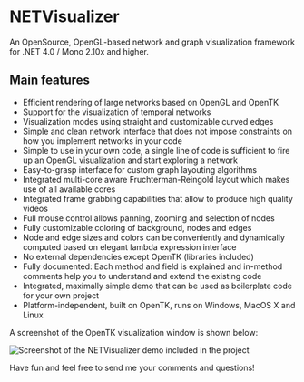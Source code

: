 NETVisualizer
===

An OpenSource, OpenGL-based network and graph visualization framework for .NET 4.0 / Mono 2.10x and higher.

Main features
---

- Efficient rendering of large networks based on OpenGL and OpenTK
- Support for the visualization of temporal networks
- Visualization modes using straight and customizable curved edges
- Simple and clean network interface that does not impose constraints on how you implement networks in your code
- Simple to use in your own code, a single line of code is sufficient to fire up an OpenGL visualization and start exploring a network
- Easy-to-grasp interface for custom graph layouting algorithms
- Integrated multi-core aware Fruchterman-Reingold layout which makes use of all available cores
- Integrated frame grabbing capabilities that allow to produce high quality videos
- Full mouse control allows panning, zooming and selection of nodes
- Fully customizable coloring of background, nodes and edges 
- Node and edge sizes and colors can be conveniently and dynamically computed based on elegant lambda expression interface
- No external dependencies except OpenTK (libraries included) 
- Fully documented: Each method and field is explained and in-method comments help you to understand and extend the existing code
- Integrated, maximally simple demo that can be used as boilerplate code for your own project
- Platform-independent, built on OpenTK, runs on Windows, MacOS X and Linux

A screenshot of the OpenTK visualization window is shown below:

![Screenshot of the NETVisualizer demo included in the project](https://dl.dropbox.com/u/10482894/Screenshot_NetVisualizer.png)

Have fun and feel free to send me your comments and questions!

